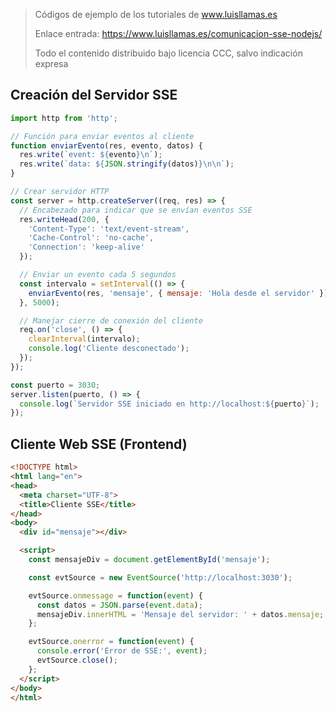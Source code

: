 > Códigos de ejemplo de los tutoriales de www.luisllamas.es
>
> Enlace entrada: https://www.luisllamas.es/comunicacion-sse-nodejs/
>
> Todo el contenido distribuido bajo licencia CCC, salvo indicación expresa

## Creación del Servidor SSE
```javascript
import http from 'http';

// Función para enviar eventos al cliente
function enviarEvento(res, evento, datos) {
  res.write(`event: ${evento}\n`);
  res.write(`data: ${JSON.stringify(datos)}\n\n`);
}

// Crear servidor HTTP
const server = http.createServer((req, res) => {
  // Encabezado para indicar que se envían eventos SSE
  res.writeHead(200, {
    'Content-Type': 'text/event-stream',
    'Cache-Control': 'no-cache',
    'Connection': 'keep-alive'
  });

  // Enviar un evento cada 5 segundos
  const intervalo = setInterval(() => {
    enviarEvento(res, 'mensaje', { mensaje: 'Hola desde el servidor' });
  }, 5000);

  // Manejar cierre de conexión del cliente
  req.on('close', () => {
    clearInterval(intervalo);
    console.log('Cliente desconectado');
  });
});

const puerto = 3030;
server.listen(puerto, () => {
  console.log(`Servidor SSE iniciado en http://localhost:${puerto}`);
});
```


## Cliente Web SSE (Frontend)
```html
<!DOCTYPE html>
<html lang="en">
<head>
  <meta charset="UTF-8">
  <title>Cliente SSE</title>
</head>
<body>
  <div id="mensaje"></div>

  <script>
    const mensajeDiv = document.getElementById('mensaje');

    const evtSource = new EventSource('http://localhost:3030');

    evtSource.onmessage = function(event) {
      const datos = JSON.parse(event.data);
      mensajeDiv.innerHTML = 'Mensaje del servidor: ' + datos.mensaje;
    };

    evtSource.onerror = function(event) {
      console.error('Error de SSE:', event);
      evtSource.close();
    };
  </script>
</body>
</html>
```



